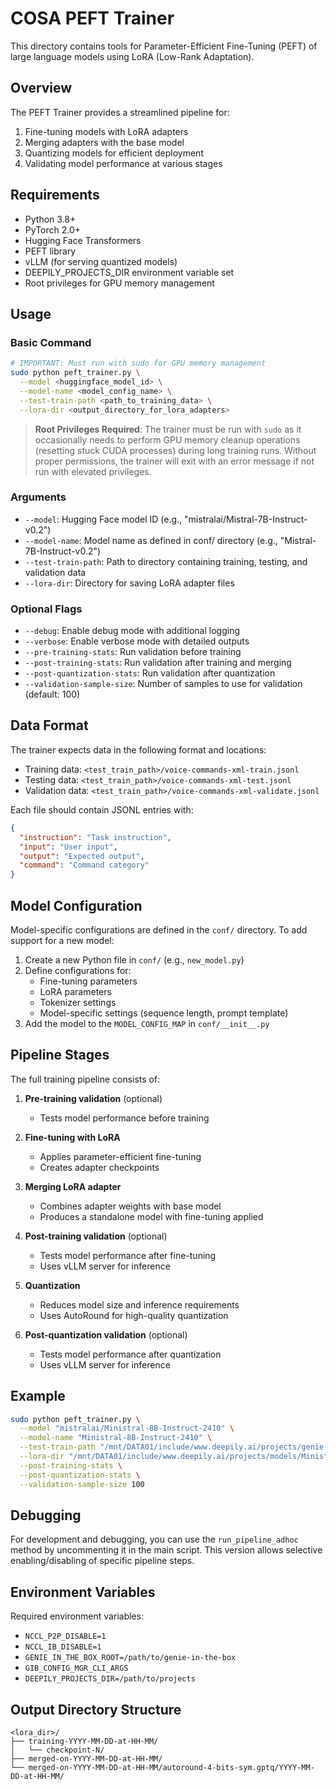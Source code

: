 # COSA PEFT Trainer

This directory contains tools for Parameter-Efficient Fine-Tuning (PEFT) of large language models using LoRA (Low-Rank Adaptation).

## Overview

The PEFT Trainer provides a streamlined pipeline for:
1. Fine-tuning models with LoRA adapters
2. Merging adapters with the base model
3. Quantizing models for efficient deployment
4. Validating model performance at various stages

## Requirements

- Python 3.8+
- PyTorch 2.0+
- Hugging Face Transformers
- PEFT library
- vLLM (for serving quantized models)
- DEEPILY_PROJECTS_DIR environment variable set
- Root privileges for GPU memory management

## Usage

### Basic Command

```bash
# IMPORTANT: Must run with sudo for GPU memory management
sudo python peft_trainer.py \
  --model <huggingface_model_id> \
  --model-name <model_config_name> \
  --test-train-path <path_to_training_data> \
  --lora-dir <output_directory_for_lora_adapters>
```

> **Root Privileges Required**: The trainer must be run with `sudo` as it occasionally needs to perform GPU memory cleanup operations (resetting stuck CUDA processes) during long training runs. Without proper permissions, the trainer will exit with an error message if not run with elevated privileges.

### Arguments

- `--model`: Hugging Face model ID (e.g., "mistralai/Mistral-7B-Instruct-v0.2")
- `--model-name`: Model name as defined in conf/ directory (e.g., "Mistral-7B-Instruct-v0.2")
- `--test-train-path`: Path to directory containing training, testing, and validation data
- `--lora-dir`: Directory for saving LoRA adapter files

### Optional Flags

- `--debug`: Enable debug mode with additional logging
- `--verbose`: Enable verbose mode with detailed outputs
- `--pre-training-stats`: Run validation before training
- `--post-training-stats`: Run validation after training and merging
- `--post-quantization-stats`: Run validation after quantization
- `--validation-sample-size`: Number of samples to use for validation (default: 100)

## Data Format

The trainer expects data in the following format and locations:
- Training data: `<test_train_path>/voice-commands-xml-train.jsonl`
- Testing data: `<test_train_path>/voice-commands-xml-test.jsonl`
- Validation data: `<test_train_path>/voice-commands-xml-validate.jsonl`

Each file should contain JSONL entries with:
```json
{
  "instruction": "Task instruction",
  "input": "User input",
  "output": "Expected output",
  "command": "Command category"
}
```

## Model Configuration

Model-specific configurations are defined in the `conf/` directory. To add support for a new model:

1. Create a new Python file in `conf/` (e.g., `new_model.py`)
2. Define configurations for:
   - Fine-tuning parameters
   - LoRA parameters
   - Tokenizer settings
   - Model-specific settings (sequence length, prompt template)
3. Add the model to the `MODEL_CONFIG_MAP` in `conf/__init__.py`

## Pipeline Stages

The full training pipeline consists of:

1. **Pre-training validation** (optional)
   - Tests model performance before training
   
2. **Fine-tuning with LoRA**
   - Applies parameter-efficient fine-tuning
   - Creates adapter checkpoints

3. **Merging LoRA adapter**
   - Combines adapter weights with base model
   - Produces a standalone model with fine-tuning applied

4. **Post-training validation** (optional)
   - Tests model performance after fine-tuning
   - Uses vLLM server for inference

5. **Quantization**
   - Reduces model size and inference requirements
   - Uses AutoRound for high-quality quantization

6. **Post-quantization validation** (optional)
   - Tests model performance after quantization
   - Uses vLLM server for inference

## Example

```bash
sudo python peft_trainer.py \
  --model "mistralai/Ministral-8B-Instruct-2410" \
  --model-name "Ministral-8B-Instruct-2410" \
  --test-train-path "/mnt/DATA01/include/www.deepily.ai/projects/genie-in-the-box/src/ephemera/prompts/data" \
  --lora-dir "/mnt/DATA01/include/www.deepily.ai/projects/models/Ministral-8B-Instruct-2410.lora" \
  --post-training-stats \
  --post-quantization-stats \
  --validation-sample-size 100
```

## Debugging

For development and debugging, you can use the `run_pipeline_adhoc` method by uncommenting it in the main script. This version allows selective enabling/disabling of specific pipeline steps.

## Environment Variables

Required environment variables:
- `NCCL_P2P_DISABLE=1`
- `NCCL_IB_DISABLE=1`
- `GENIE_IN_THE_BOX_ROOT=/path/to/genie-in-the-box`
- `GIB_CONFIG_MGR_CLI_ARGS`
- `DEEPILY_PROJECTS_DIR=/path/to/projects`

## Output Directory Structure

```
<lora_dir>/
├── training-YYYY-MM-DD-at-HH-MM/
│   └── checkpoint-N/
├── merged-on-YYYY-MM-DD-at-HH-MM/
└── merged-on-YYYY-MM-DD-at-HH-MM/autoround-4-bits-sym.gptq/YYYY-MM-DD-at-HH-MM/
```